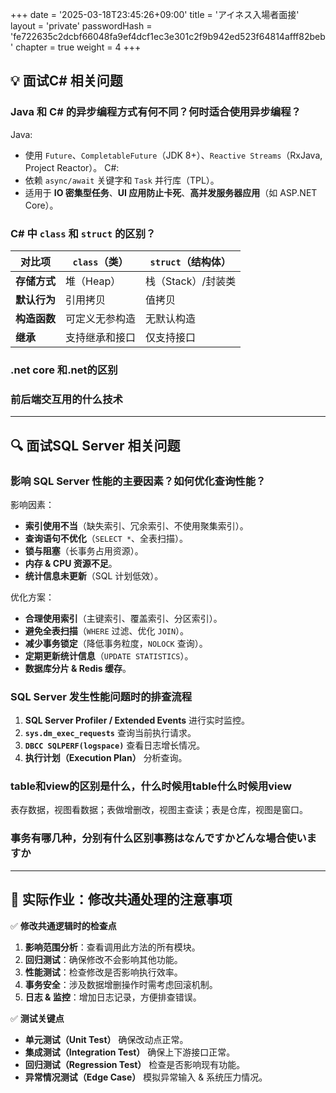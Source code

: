 +++
date = '2025-03-18T23:45:26+09:00'
title = 'アイネス入場者面接'
layout = 'private'
passwordHash = 'fe722635c2dcbf66048fa9ef4dcf1ec3e301c2f9b942ed523f64814afff82beb'
chapter = true
weight = 4
+++


## 💡 面试C# 相关问题

### Java 和 C# 的异步编程方式有何不同？何时适合使用异步编程？
Java:
- 使用 `Future`、`CompletableFuture`（JDK 8+）、`Reactive Streams`（RxJava, Project Reactor）。
C#:
- 依赖 `async/await` 关键字和 `Task` 并行库（TPL）。
- 适用于 **IO 密集型任务**、**UI 应用防止卡死**、**高并发服务器应用**（如 ASP.NET Core）。

### C# 中 `class` 和 `struct` 的区别？
| 对比项       | `class`（类） | `struct`（结构体） |
|-------------|-------------|------------------|
| **存储方式** | 堆（Heap） | 栈（Stack）/封装类 |
| **默认行为** | 引用拷贝 | 值拷贝 |
| **构造函数** | 可定义无参构造 | 无默认构造 |
| **继承** | 支持继承和接口 | 仅支持接口 |

### .net core 和.net的区别
### 前后端交互用的什么技术

---

## 🔍 面试SQL Server 相关问题

### **影响 SQL Server 性能的主要因素？如何优化查询性能？**
影响因素：
- **索引使用不当**（缺失索引、冗余索引、不使用聚集索引）。
- **查询语句不优化**（`SELECT *`、全表扫描）。
- **锁与阻塞**（长事务占用资源）。
- **内存 & CPU 资源不足**。
- **统计信息未更新**（SQL 计划低效）。

优化方案：
- **合理使用索引**（主键索引、覆盖索引、分区索引）。
- **避免全表扫描**（`WHERE` 过滤、优化 `JOIN`）。
- **减少事务锁定**（降低事务粒度，`NOLOCK` 查询）。
- **定期更新统计信息**（`UPDATE STATISTICS`）。
- **数据库分片 & Redis 缓存**。

### **SQL Server 发生性能问题时的排查流程**
1. **SQL Server Profiler / Extended Events** 进行实时监控。
2. **`sys.dm_exec_requests`** 查询当前执行请求。
3. **`DBCC SQLPERF(logspace)`** 查看日志增长情况。
4. **执行计划（Execution Plan）** 分析查询。

### table和view的区别是什么，什么时候用table什么时候用view
表存数据，视图看数据；表做增删改，视图主查读；表是仓库，视图是窗口。

### 事务有哪几种，分别有什么区别**事務はなんですかどんな場合使いますか**
---

## 🔎 实际作业：修改共通处理的注意事项
✅ **修改共通逻辑时的检查点**
1. **影响范围分析**：查看调用此方法的所有模块。
2. **回归测试**：确保修改不会影响其他功能。
3. **性能测试**：检查修改是否影响执行效率。
4. **事务安全**：涉及数据增删操作时需考虑回滚机制。
5. **日志 & 监控**：增加日志记录，方便排查错误。

✅ **测试关键点**
- **单元测试（Unit Test）** 确保改动点正常。
- **集成测试（Integration Test）** 确保上下游接口正常。
- **回归测试（Regression Test）** 检查是否影响现有功能。
- **异常情况测试（Edge Case）** 模拟异常输入 & 系统压力情况。
